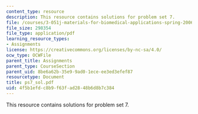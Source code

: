 ```yaml
---
content_type: resource
description: This resource contains solutions for problem set 7.
file: /courses/3-051j-materials-for-biomedical-applications-spring-2006/4f5b1efdc8b9f63fad2848b6d8b7c384_ps7_sol.pdf
file_size: 298354
file_type: application/pdf
learning_resource_types:
- Assignments
license: https://creativecommons.org/licenses/by-nc-sa/4.0/
ocw_type: OCWFile
parent_title: Assignments
parent_type: CourseSection
parent_uid: 8be6a62b-35e9-9ad0-1ece-ee3ed3efef87
resourcetype: Document
title: ps7_sol.pdf
uid: 4f5b1efd-c8b9-f63f-ad28-48b6d8b7c384
---
```

This resource contains solutions for problem set 7.